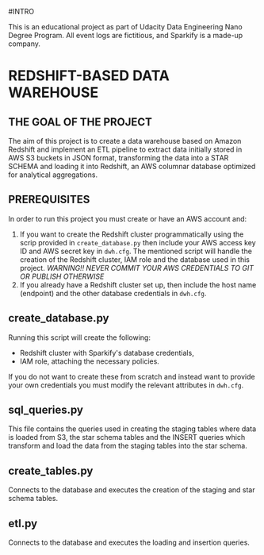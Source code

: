 #INTRO

This is an educational project as part of Udacity Data Engineering Nano Degree Program. All event logs are fictitious, 
and Sparkify is a made-up company.

# REDSHIFT-BASED DATA WAREHOUSE

## THE GOAL OF THE PROJECT

The aim of this project is to create a data warehouse based on Amazon Redshift and implement an ETL pipeline to extract 
data initially stored in AWS S3 buckets in JSON format, transforming the data into a STAR SCHEMA and loading it into 
Redshift, an AWS columnar database optimized for analytical aggregations.

## PREREQUISITES

In order to run this project you must create or have an AWS account and:
1. If you want to create the Redshift cluster programmatically using the scrip provided in `create_database.py` then 
include your AWS access key ID and AWS secret key in `dwh.cfg`. The mentioned script will handle the creation
of the Redshift cluster, IAM role and the database used in this project. 
*WARNING!! NEVER COMMIT YOUR AWS CREDENTIALS TO GIT OR PUBLISH OTHERWISE*
2. If you already have a Redshift cluster set up, then include the host name (endpoint) and the other database 
credentials in `dwh.cfg`.

## create_database.py
Running this script will create the following:
- Redshift cluster with Sparkify's database credentials, 
- IAM role, attaching the necessary policies.

If you do not want to create these from scratch and instead want to provide your own credentials you must modify the 
relevant attributes in `dwh.cfg`.

## sql_queries.py
This file contains the queries used in creating the staging tables where data is loaded from S3, the star schema tables 
and the INSERT queries which transform and load the data from the staging tables into the star schema.

## create_tables.py
Connects to the database and executes the creation of the staging and star schema tables.

## etl.py
Connects to the database and executes the loading and insertion queries.